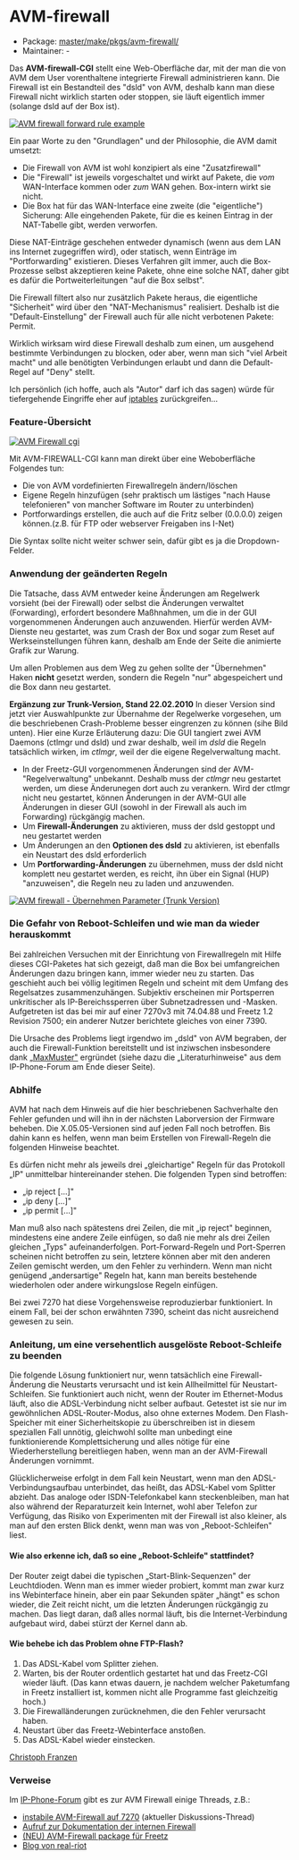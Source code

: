 # AVM-firewall
 - Package: [master/make/pkgs/avm-firewall/](https://github.com/Freetz-NG/freetz-ng/tree/master/make/pkgs/avm-firewall/)
 - Maintainer: -

Das **AVM-firewall-CGI** stellt eine Web-Oberfläche dar, mit der man die
von AVM dem User vorenthaltene integrierte Firewall administrieren kann.
Die Firewall ist ein Bestandteil des "dsld" von AVM, deshalb kann man
diese Firewall nicht wirklich starten oder stoppen, sie läuft eigentlich
immer (solange dsld auf der Box ist).

[![AVM firewall forward rule example](../screenshots/10_md.jpg)](../screenshots/10.jpg)

Ein paar Worte zu den "Grundlagen" und der Philosophie, die AVM damit
umsetzt:

-   Die Firewall von AVM ist wohl konzipiert als eine "Zusatzfirewall"
-   Die "Firewall" ist jeweils vorgeschaltet und wirkt auf Pakete, die
    *vom* WAN-Interface kommen oder *zum* WAN gehen. Box-intern wirkt
    sie nicht.
-   Die Box hat für das WAN-Interface eine zweite (die "eigentliche")
    Sicherung: Alle eingehenden Pakete, für die es keinen Eintrag in der
    NAT-Tabelle gibt, werden verworfen.

Diese NAT-Einträge geschehen entweder dynamisch (wenn aus dem LAN ins
Internet zugegriffen wird), oder statisch, wenn Einträge im
"Portforwarding" existieren. Dieses Verfahren gilt immer, auch die
Box-Prozesse selbst akzeptieren keine Pakete, ohne eine solche NAT,
daher gibt es dafür die Portweiterleitungen "auf die Box selbst".

Die Firewall filtert also nur zusätzlich Pakete heraus, die eigentliche
"Sicherheit" wird über den "NAT-Mechanismus" realisiert. Deshalb ist
die "Default-Einstellung" der Firewall auch für alle nicht verbotenen
Pakete: Permit.

Wirklich wirksam wird diese Firewall deshalb zum einen, um ausgehend
bestimmte Verbindungen zu blocken, oder aber, wenn man sich "viel
Arbeit macht" und alle benötigten Verbindungen erlaubt und dann die
Default-Regel auf "Deny" stellt.

Ich persönlich (ich hoffe, auch als "Autor" darf ich das sagen) würde
für tiefergehende Eingriffe eher auf [iptables](iptables.md)
zurückgreifen...

### Feature-Übersicht

[![AVM Firewall cgi](../screenshots/100_md.jpg)](../screenshots/100.jpg)

Mit AVM-FIREWALL-CGI kann man direkt über eine Weboberfläche Folgendes
tun:

-   Die von AVM vordefinierten Firewallregeln ändern/löschen
-   Eigene Regeln hinzufügen (sehr praktisch um lästiges "nach Hause
    telefonieren" von mancher Software im Router zu unterbinden)
-   Portforwardings erstellen, die auch auf die Fritz selber (0.0.0.0)
    zeigen können.(z.B. für FTP oder webserver Freigaben ins I-Net)

Die Syntax sollte nicht weiter schwer sein, dafür gibt es ja die
Dropdown-Felder.

### Anwendung der geänderten Regeln

Die Tatsache, dass AVM entweder keine Änderungen am Regelwerk vorsieht
(bei der Firewall) oder selbst die Änderungen verwaltet (Forwarding),
erfordert besondere Maßhnahmen, um die in der GUI vorgenommenen
Änderungen auch anzuwenden. Hierfür werden AVM-Dienste neu gestartet,
was zum Crash der Box und sogar zum Reset auf Werkseinstellungen führen
kann, deshalb am Ende der Seite die animierte Grafik zur Warung.

Um allen Problemen aus dem Weg zu gehen sollte der "Übernehmen" Haken
**nicht** gesetzt werden, sondern die Regeln "nur" abgespeichert und
die Box dann neu gestartet.

**Ergänzung zur Trunk-Version, Stand 22.02.2010** In dieser Version sind
jetzt vier Auswahlpunkte zur Übernahme der Regelwerke vorgesehen, um die
beschriebenen Crash-Probleme besser eingrenzen zu können (sihe Bild
unten). Hier eine Kurze Erläuterung dazu:
Die GUI tangiert zwei AVM Daemons (ctlmgr und dsld) und zwar deshalb,
weil im *dsld* die Regeln tatsächlich wirken, im *ctlmgr*, weil der die
eigene Regelverwaltung macht.

-   In der Freetz-GUI vorgenommenen Änderungen sind der
    AVM-"Regelverwaltung" unbekannt. Deshalb muss der *ctlmgr* neu
    gestartet werden, um diese Änderunegen dort auch zu verankern. Wird
    der ctlmgr nicht neu gestartet, können Änderungen in der AVM-GUI
    alle Änderungen in dieser GUI (sowohl in der Firewall als auch im
    Forwarding) rückgängig machen.
-   Um **Firewall-Änderungen** zu aktivieren, muss der dsld gestoppt und
    neu gestartet werden
-   Um Änderungen an den **Optionen des dsld** zu aktivieren, ist
    ebenfalls ein Neustart des dsld erforderlich
-   Um **Portforwarding-Änderungen** zu übernehmen, muss der dsld nicht
    komplett neu gestartet werden, es reicht, ihn über ein Signal (HUP)
    "anzuweisen", die Regeln neu zu laden und anzuwenden.

[![AVM firewall - Übernehmen Parameter (Trunk Version)](../screenshots/145_md.png)](../screenshots/145.png)

### Die Gefahr von Reboot-Schleifen und wie man da wieder herauskommt

Bei zahlreichen Versuchen mit der Einrichtung von Firewallregeln mit
Hilfe dieses CGI-Paketes hat sich gezeigt, daß man die Box bei
umfangreichen Änderungen dazu bringen kann, immer wieder neu zu starten.
Das geschieht auch bei völlig legitimen Regeln und scheint mit dem
Umfang des Regelsatzes zusammenzuhängen. Subjektiv erscheinen mir
Portsperren unkritischer als IP-Bereichssperren über Subnetzadressen und
-Masken. Aufgetreten ist das bei mir auf einer 7270v3 mit 74.04.88 und
Freetz 1.2 Revision 7500; ein anderer Nutzer berichtete gleiches von
einer 7390.

Die Ursache des Problems liegt irgendwo im „dsld" von AVM begraben, der
auch die Firewall-Funktion bereitstellt und ist inziwschen insbesondere
dank
[„MaxMuster"](http://www.ip-phone-forum.de/member.php?u=62478)
ergründet (siehe dazu die „Literaturhinweise" aus dem IP-Phone-Forum am
Ende dieser Seite).

### Abhilfe

AVM hat nach dem Hinweis auf die hier beschriebenen Sachverhalte den
Fehler gefunden und will ihn in der nächsten Laborversion der Firmware
beheben. Die X.05.05-Versionen sind auf jeden Fall noch betroffen. Bis
dahin kann es helfen, wenn man beim Erstellen von Firewall-Regeln die
folgenden Hinweise beachtet.

Es dürfen nicht mehr als jeweils drei „gleichartige" Regeln für das
Protokoll „IP" unmittelbar hintereinander stehen. Die folgenden Typen
sind betroffen:

-   „ip reject [...]"
-   „ip deny [...]"
-   „ip permit [...]"

Man muß also nach spätestens drei Zeilen, die mit „ip reject" beginnen,
mindestens eine andere Zeile einfügen, so daß nie mehr als drei Zeilen
gleichen „Typs" aufeinanderfolgen. Port-Forward-Regeln und Port-Sperren
scheinen nicht betroffen zu sein, letztere können aber mit den anderen
Zeilen gemischt werden, um den Fehler zu verhindern. Wenn man nicht
genügend „andersartige" Regeln hat, kann man bereits bestehende
wiederholen oder andere wirkungslose Regeln einfügen.

Bei zwei 7270 hat diese Vorgehensweise reproduzierbar funktioniert. In
einem Fall, bei der schon erwähnten 7390, scheint das nicht ausreichend
gewesen zu sein.

### Anleitung, um eine versehentlich ausgelöste Reboot-Schleife zu beenden

Die folgende Lösung funktioniert nur, wenn tatsächlich eine
Firewall-Änderung die Neustarts verursacht und ist kein Allheilmittel
für Neustart-Schleifen. Sie funktioniert auch nicht, wenn der Router im
Ethernet-Modus läuft, also die ADSL-Verbindung nicht selber aufbaut.
Getestet ist sie nur im gewöhnlichen ADSL-Router-Modus, also ohne
externes Modem. Den Flash-Speicher mit einer Sicherheitskopie zu
überschreiben ist in diesem speziallen Fall unnötig, gleichwohl sollte
man unbedingt eine funktionierende Komplettsicherung und alles nötige
für eine Wiederherstellung bereitliegen haben, wenn man an der
AVM-Firewall Änderungen vornimmt.

Glücklicherweise erfolgt in dem Fall kein Neustart, wenn man den
ADSL-Verbindungsaufbau unterbindet, das heißt, das ADSL-Kabel vom
Splitter abzieht. Das analoge oder ISDN-Telefonkabel kann
steckenbleiben, man hat also während der Reparaturzeit kein Internet,
wohl aber Telefon zur Verfügung, das Risiko von Experimenten mit der
Firewall ist also kleiner, als man auf den ersten Blick denkt, wenn man
was von „Reboot-Schleifen" liest.

#### Wie also erkenne ich, daß so eine „Reboot-Schleife" stattfindet?

Der Router zeigt dabei die typischen „Start-Blink-Sequenzen" der
Leuchtdioden. Wenn man es immer wieder probiert, kommt man zwar kurz ins
Webinterface hinein, aber ein paar Sekunden später „hängt" es schon
wieder, die Zeit reicht nicht, um die letzten Änderungen rückgängig zu
machen. Das liegt daran, daß alles normal läuft, bis die
Internet-Verbindung aufgebaut wird, dabei stürzt der Kernel dann ab.

#### Wie behebe ich das Problem ohne FTP-Flash?

1.  Das ADSL-Kabel vom Splitter ziehen.
2.  Warten, bis der Router ordentlich gestartet hat und das Freetz-CGI
    wieder läuft. (Das kann etwas dauern, je nachdem welcher Paketumfang
    in Freetz installiert ist, kommen nicht alle Programme fast
    gleichzeitig hoch.)
3.  Die Firewalländerungen zurücknehmen, die den Fehler verursacht
    haben.
4.  Neustart über das Freetz-Webinterface anstoßen.
5.  Das ADSL-Kabel wieder einstecken.

[Christoph
Franzen](http://www.ip-phone-forum.de/member.php?u=121255)

### Verweise

Im [IP-Phone-Forum](http://www.ip-phone-forum.de)
gibt es zur AVM Firewall einige Threads, z.B.:

-   [instabile AVM-Firewall auf
    7270](http://www.ip-phone-forum.de/showthread.php?t=238901)
    (aktueller Diskussions-Thread)
-   [Aufruf zur Dokumentation der internen
    Firewall](http://www.ip-phone-forum.de/showthread.php?t=156778)
-   [(NEU) AVM-Firewall package für
    Freetz](http://www.ip-phone-forum.de/showthread.php?t=159802)
-   [Blog von
    real-riot](http://www.realriot.de/2007/05/die-interne-fritzbox-stateful-firewall_30.html)

